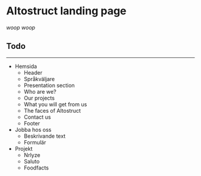 # Altostruct landing page

_woop woop_

## Todo

---

- Hemsida
  - Header
  - Språkväljare
  - Presentation section
  - Who are we?
  - Our projects
  - What you will get from us
  - The faces of Altostruct
  - Contact us
  - Footer
- Jobba hos oss
  - Beskrivande text
  - Formulär
- Projekt
  - Nrlyze
  - Saluto
  - Foodfacts
